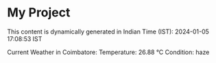 # My Project

This content is dynamically generated in Indian Time (IST): 2024-01-05 17:08:53 IST


Current Weather in Coimbatore:
Temperature: 26.88 °C
Condition: haze

